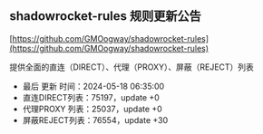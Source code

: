 ## shadowrocket-rules 规则更新公告

[https://github.com/GMOogway/shadowrocket-rules](https://github.com/GMOogway/shadowrocket-rules)

提供全面的直连（DIRECT）、代理（PROXY）、屏蔽（REJECT）列表
- 最后 更新 时间：2024-05-18 06:35:00
- 直连DIRECT列表：75197，update +0
- 代理PROXY 列表：25037，update +0
- 屏蔽REJECT列表：76554，update +30
